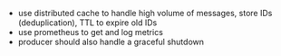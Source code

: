 - use distributed cache to handle high volume of messages, store IDs (deduplication), TTL to expire old IDs
- use prometheus to get and log metrics
- producer should also handle a graceful shutdown

